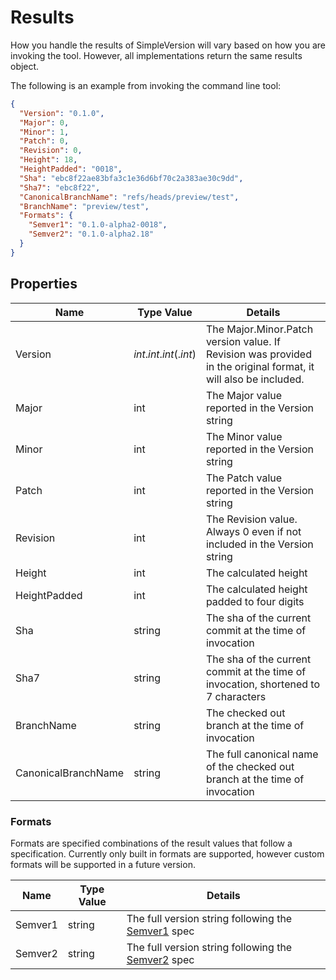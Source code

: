 Results
=======

How you handle the results of SimpleVersion will vary based on how you are
invoking the tool.  However, all implementations return the same results object.

The following is an example from invoking the command line tool:

```json
{
  "Version": "0.1.0",
  "Major": 0,
  "Minor": 1,
  "Patch": 0,
  "Revision": 0,
  "Height": 18,
  "HeightPadded": "0018",
  "Sha": "ebc8f22ae83bfa3c1e36d6bf70c2a383ae30c9dd",
  "Sha7": "ebc8f22",
  "CanonicalBranchName": "refs/heads/preview/test",
  "BranchName": "preview/test",
  "Formats": {
    "Semver1": "0.1.0-alpha2-0018",
    "Semver2": "0.1.0-alpha2.18"
  }
}
```

Properties
----------

| Name | Type Value | Details |
| --- | --- | --- |
| Version | _int_._int_._int_(._int_) | The Major.Minor.Patch version value. If Revision was provided in the original format, it will also be included. |
| Major | int | The Major value reported in the Version string |
| Minor | int | The Minor value reported in the Version string |
| Patch | int | The Patch value reported in the Version string |
| Revision | int | The Revision value. Always 0 even if not included in the Version string |
| Height | int | The calculated height |
| HeightPadded | int | The calculated height padded to four digits |
| Sha | string | The sha of the current commit at the time of invocation |
| Sha7 | string | The sha of the current commit at the time of invocation, shortened to 7 characters |
| BranchName | string | The checked out branch at the time of invocation |
| CanonicalBranchName | string | The full canonical name of the checked out branch at the time of invocation |

### Formats

Formats are specified combinations of the result values that follow a
specification. Currently only built in formats are supported, however custom
formats will be supported in a future version.

| Name | Type Value | Details |
| --- | --- | --- |
| Semver1 | string | The full version string following the [Semver1] spec |
| Semver2 | string | The full version string following the [Semver2] spec |

[Semver1]: https://semver.org/spec/v1.0.0.html
[Semver2]: https://semver.org/spec/v2.0.0.html
